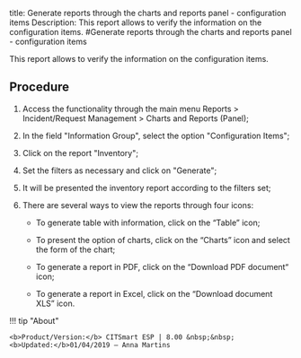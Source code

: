 title: Generate reports through the charts and reports panel - configuration items
Description: This report allows to verify the information on the configuration items.
#Generate reports through the charts and reports panel - configuration items

This report allows to verify the information on the configuration items.

Procedure
-------------

1.  Access the functionality through the main menu Reports \> Incident/Request
    Management \> Charts and Reports (Panel);

2.  In the field "Information Group", select the option "Configuration Items";

3.  Click on the report "Inventory";

4.  Set the filters as necessary and click on "Generate";

5.  It will be presented the inventory report according to the filters set;

6.  There are several ways to view the reports through four icons:

    -   To generate table with information, click on the “Table” icon;

    -   To present the option of charts, click on the “Charts” icon and select
        the form of the chart;

    -   To generate a report in PDF, click on the “Download PDF document“ icon;

    -   To generate a report in Excel, click on the “Download document XLS”
        icon.

!!! tip "About"

    <b>Product/Version:</b> CITSmart ESP | 8.00 &nbsp;&nbsp;
    <b>Updated:</b>01/04/2019 – Anna Martins
